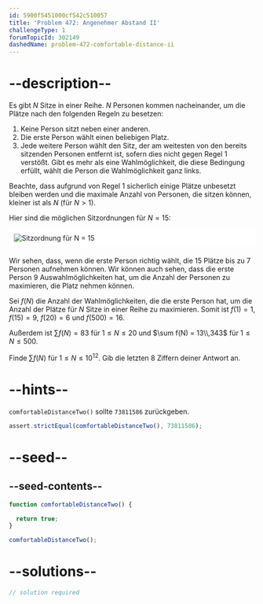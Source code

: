 ```yaml
---
id: 5900f5451000cf542c510057
title: 'Problem 472: Angenehmer Abstand II'
challengeType: 1
forumTopicId: 302149
dashedName: problem-472-comfortable-distance-ii
---
```


# --description--

Es gibt $N$ Sitze in einer Reihe. $N$ Personen kommen nacheinander, um die Plätze nach den folgenden Regeln zu besetzen:

1. Keine Person sitzt neben einer anderen.
1. Die erste Person wählt einen beliebigen Platz.
1. Jede weitere Person wählt den Sitz, der am weitesten von den bereits sitzenden Personen entfernt ist, sofern dies nicht gegen Regel 1 verstößt. Gibt es mehr als eine Wahlmöglichkeit, die diese Bedingung erfüllt, wählt die Person die Wahlmöglichkeit ganz links.

Beachte, dass aufgrund von Regel 1 sicherlich einige Plätze unbesetzt bleiben werden und die maximale Anzahl von Personen, die sitzen können, kleiner ist als $N$ (für $N > 1$).

Hier sind die möglichen Sitzordnungen für $N = 15$:

<img alt="Sitzordnung für N = 15" src="https://cdn.freecodecamp.org/curriculum/project-euler/comfortable-distance-ii.png" style="background-color: white; padding: 10px; display: block; margin-right: auto; margin-left: auto; margin-bottom: 1.2rem;" />

Wir sehen, dass, wenn die erste Person richtig wählt, die 15 Plätze bis zu 7 Personen aufnehmen können. Wir können auch sehen, dass die erste Person 9 Auswahlmöglichkeiten hat, um die Anzahl der Personen zu maximieren, die Platz nehmen können.

Sei $f(N)$ die Anzahl der Wahlmöglichkeiten, die die erste Person hat, um die Anzahl der Plätze für $N$ Sitze in einer Reihe zu maximieren. Somit ist $f(1) = 1$, $f(15) = 9$, $f(20) = 6$ und $f(500) = 16$.

Außerdem ist $\sum f(N) = 83$ für $1 ≤ N ≤ 20$ und $\sum f(N) = 13\\,343$ für $1 ≤ N ≤ 500$.

Finde $\sum f(N)$ für $1 ≤ N ≤ {10}^{12}$. Gib die letzten 8 Ziffern deiner Antwort an.

# --hints--

`comfortableDistanceTwo()` sollte `73811586` zurückgeben.

```js
assert.strictEqual(comfortableDistanceTwo(), 73811586);
```

# --seed--

## --seed-contents--

```js
function comfortableDistanceTwo() {

  return true;
}

comfortableDistanceTwo();
```

# --solutions--

```js
// solution required
```
